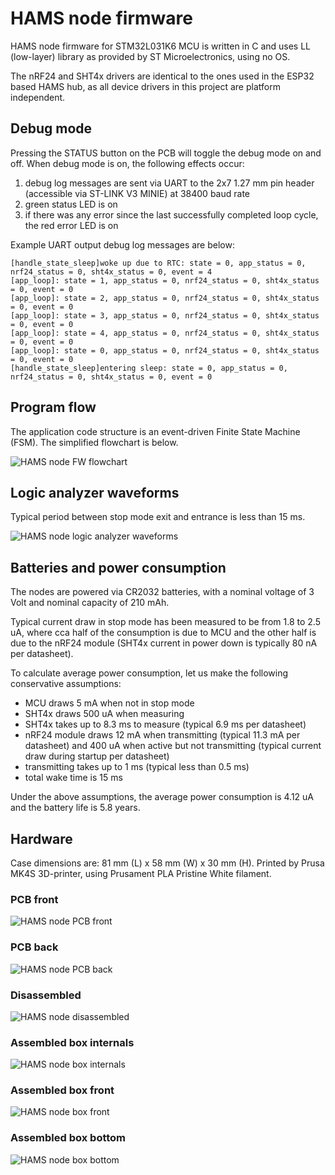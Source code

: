 # HAMS node firmware

HAMS node firmware for STM32L031K6 MCU is written in C and uses LL (low-layer) library as provided by ST Microelectronics, using no OS.

The nRF24 and SHT4x drivers are identical to the ones used in the ESP32 based HAMS hub, as all device drivers in this project are platform independent.

## Debug mode

Pressing the STATUS button on the PCB will toggle the debug mode on and off. When debug mode is on, the following effects occur:
1. debug log messages are sent via UART to the 2x7 1.27 mm pin header (accessible via ST-LINK V3 MINIE) at 38400 baud rate
2. green status LED is on
3. if there was any error since the last successfully completed loop cycle, the red error LED is on

Example UART output debug log messages are below:

```
[handle_state_sleep]woke up due to RTC: state = 0, app_status = 0, nrf24_status = 0, sht4x_status = 0, event = 4
[app_loop]: state = 1, app_status = 0, nrf24_status = 0, sht4x_status = 0, event = 0
[app_loop]: state = 2, app_status = 0, nrf24_status = 0, sht4x_status = 0, event = 0
[app_loop]: state = 3, app_status = 0, nrf24_status = 0, sht4x_status = 0, event = 0
[app_loop]: state = 4, app_status = 0, nrf24_status = 0, sht4x_status = 0, event = 0
[app_loop]: state = 0, app_status = 0, nrf24_status = 0, sht4x_status = 0, event = 0
[handle_state_sleep]entering sleep: state = 0, app_status = 0, nrf24_status = 0, sht4x_status = 0, event = 0
```


## Program flow

The application code structure is an event-driven Finite State Machine (FSM). The simplified flowchart is below.

![HAMS node FW flowchart](images/HAMS_node_FW_flowchart.png)

## Logic analyzer waveforms

Typical period between stop mode exit and entrance is less than 15 ms.

![HAMS node logic analyzer waveforms](images/HAMS_node_SPI_I2C.png)

## Batteries and power consumption

The nodes are powered via CR2032 batteries, with a nominal voltage of 3 Volt and nominal capacity of 210 mAh.

Typical current draw in stop mode has been measured to be from 1.8 to 2.5 uA, where cca half of the consumption is due to MCU and the other half is due to the nRF24 module (SHT4x current in power down is typically 80 nA per datasheet).

To calculate average power consumption, let us make the following conservative assumptions:
- MCU draws 5 mA when not in stop mode
- SHT4x draws 500 uA when measuring
- SHT4x takes up to 8.3 ms to measure (typical 6.9 ms per datasheet)
- nRF24 module draws 12 mA when transmitting (typical 11.3 mA per datasheet) and 400 uA when active but not transmitting (typical current draw during startup per datasheet)
- transmitting takes up to 1 ms (typical less than 0.5 ms)
- total wake time is 15 ms

Under the above assumptions, the average power consumption is 4.12 uA and the battery life is 5.8 years.

## Hardware

Case dimensions are: 81 mm (L) x 58 mm (W) x 30 mm (H). Printed by Prusa MK4S 3D-printer, using Prusament PLA Pristine White filament.

### PCB front
![HAMS node PCB front](images/HAMS_node_board_front.png)

### PCB back
![HAMS node PCB back](images/HAMS_node_board_back.jpg)

### Disassembled
![HAMS node disassembled](images/HAMS_node_disassembled.JPG)

### Assembled box internals
![HAMS node box internals](images/HAMS_node_box_internals.JPG)

### Assembled box front
![HAMS node box front](images/HAMS_node_box_front.JPG)

### Assembled box bottom
![HAMS node box bottom](images/HAMS_node_box_bottom.JPG)